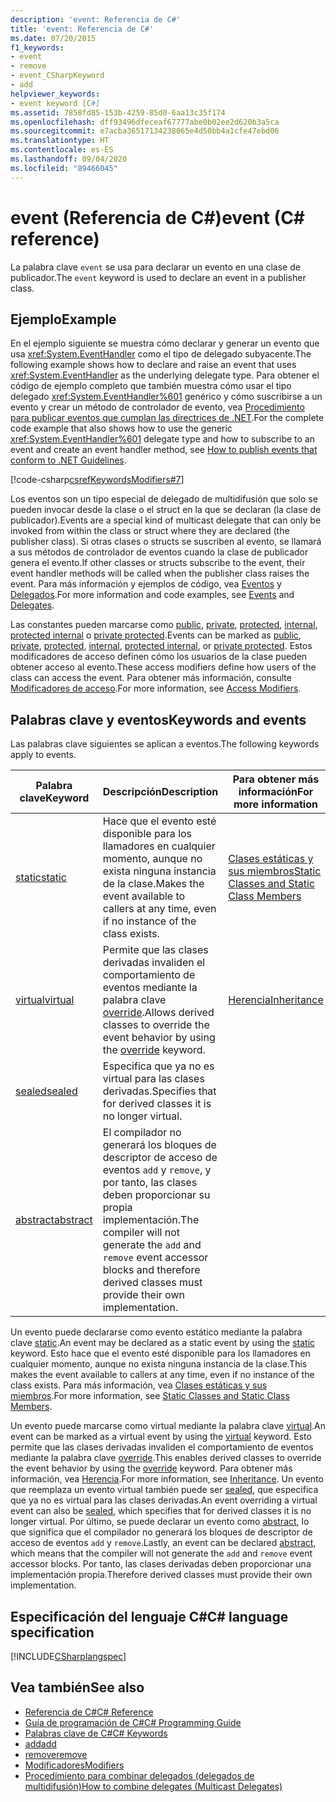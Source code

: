 ```yaml
---
description: 'event: Referencia de C#'
title: 'event: Referencia de C#'
ms.date: 07/20/2015
f1_keywords:
- event
- remove
- event_CSharpKeyword
- add
helpviewer_keywords:
- event keyword [C#]
ms.assetid: 7858fd85-153b-4259-85d0-6aa13c35f174
ms.openlocfilehash: dff93496dfeceaf67777abe0b02ee2d620b3a5ca
ms.sourcegitcommit: e7acba36517134238065e4d50bb4a1cfe47ebd06
ms.translationtype: HT
ms.contentlocale: es-ES
ms.lasthandoff: 09/04/2020
ms.locfileid: "89466045"
---
```

# <a name="event-c-reference"></a><span data-ttu-id="4015a-103">event (Referencia de C#)</span><span class="sxs-lookup"><span data-stu-id="4015a-103">event (C# reference)</span></span>

<span data-ttu-id="4015a-104">La palabra clave `event` se usa para declarar un evento en una clase de publicador.</span><span class="sxs-lookup"><span data-stu-id="4015a-104">The `event` keyword is used to declare an event in a publisher class.</span></span>

## <a name="example"></a><span data-ttu-id="4015a-105">Ejemplo</span><span class="sxs-lookup"><span data-stu-id="4015a-105">Example</span></span>

<span data-ttu-id="4015a-106">En el ejemplo siguiente se muestra cómo declarar y generar un evento que usa <xref:System.EventHandler> como el tipo de delegado subyacente.</span><span class="sxs-lookup"><span data-stu-id="4015a-106">The following example shows how to declare and raise an event that uses <xref:System.EventHandler> as the underlying delegate type.</span></span> <span data-ttu-id="4015a-107">Para obtener el código de ejemplo completo que también muestra cómo usar el tipo delegado <xref:System.EventHandler%601> genérico y cómo suscribirse a un evento y crear un método de controlador de evento, vea [Procedimiento para publicar eventos que cumplan las directrices de .NET](../../programming-guide/events/how-to-publish-events-that-conform-to-net-framework-guidelines.md).</span><span class="sxs-lookup"><span data-stu-id="4015a-107">For the complete code example that also shows how to use the generic <xref:System.EventHandler%601> delegate type and how to subscribe to an event and create an event handler method, see [How to publish events that conform to .NET Guidelines](../../programming-guide/events/how-to-publish-events-that-conform-to-net-framework-guidelines.md).</span></span>

[!code-csharp[csrefKeywordsModifiers#7](~/samples/snippets/csharp/VS_Snippets_VBCSharp/csrefKeywordsModifiers/CS/csrefKeywordsModifiers.cs#7)]

<span data-ttu-id="4015a-108">Los eventos son un tipo especial de delegado de multidifusión que solo se pueden invocar desde la clase o el struct en la que se declaran (la clase de publicador).</span><span class="sxs-lookup"><span data-stu-id="4015a-108">Events are a special kind of multicast delegate that can only be invoked from within the class or struct where they are declared (the publisher class).</span></span> <span data-ttu-id="4015a-109">Si otras clases o structs se suscriben al evento, se llamará a sus métodos de controlador de eventos cuando la clase de publicador genera el evento.</span><span class="sxs-lookup"><span data-stu-id="4015a-109">If other classes or structs subscribe to the event, their event handler methods will be called when the publisher class raises the event.</span></span> <span data-ttu-id="4015a-110">Para más información y ejemplos de código, vea [Eventos](../../programming-guide/events/index.md) y [Delegados](../../programming-guide/delegates/index.md).</span><span class="sxs-lookup"><span data-stu-id="4015a-110">For more information and code examples, see [Events](../../programming-guide/events/index.md) and [Delegates](../../programming-guide/delegates/index.md).</span></span>

<span data-ttu-id="4015a-111">Las constantes pueden marcarse como [public](./public.md), [private](./private.md), [protected](./protected.md), [internal](./internal.md), [protected internal](./protected-internal.md) o [private protected](./private-protected.md).</span><span class="sxs-lookup"><span data-stu-id="4015a-111">Events can be marked as [public](./public.md), [private](./private.md), [protected](./protected.md), [internal](./internal.md), [protected internal](./protected-internal.md), or [private protected](./private-protected.md).</span></span> <span data-ttu-id="4015a-112">Estos modificadores de acceso definen cómo los usuarios de la clase pueden obtener acceso al evento.</span><span class="sxs-lookup"><span data-stu-id="4015a-112">These access modifiers define how users of the class can access the event.</span></span> <span data-ttu-id="4015a-113">Para obtener más información, consulte [Modificadores de acceso](../../programming-guide/classes-and-structs/access-modifiers.md).</span><span class="sxs-lookup"><span data-stu-id="4015a-113">For more information, see [Access Modifiers](../../programming-guide/classes-and-structs/access-modifiers.md).</span></span>

## <a name="keywords-and-events"></a><span data-ttu-id="4015a-114">Palabras clave y eventos</span><span class="sxs-lookup"><span data-stu-id="4015a-114">Keywords and events</span></span>

<span data-ttu-id="4015a-115">Las palabras clave siguientes se aplican a eventos.</span><span class="sxs-lookup"><span data-stu-id="4015a-115">The following keywords apply to events.</span></span>

|<span data-ttu-id="4015a-116">Palabra clave</span><span class="sxs-lookup"><span data-stu-id="4015a-116">Keyword</span></span>|<span data-ttu-id="4015a-117">Descripción</span><span class="sxs-lookup"><span data-stu-id="4015a-117">Description</span></span>|<span data-ttu-id="4015a-118">Para obtener más información</span><span class="sxs-lookup"><span data-stu-id="4015a-118">For more information</span></span>|
|-------------|-----------------|--------------------------|
|[<span data-ttu-id="4015a-119">static</span><span class="sxs-lookup"><span data-stu-id="4015a-119">static</span></span>](./static.md)|<span data-ttu-id="4015a-120">Hace que el evento esté disponible para los llamadores en cualquier momento, aunque no exista ninguna instancia de la clase.</span><span class="sxs-lookup"><span data-stu-id="4015a-120">Makes the event available to callers at any time, even if no instance of the class exists.</span></span>|[<span data-ttu-id="4015a-121">Clases estáticas y sus miembros</span><span class="sxs-lookup"><span data-stu-id="4015a-121">Static Classes and Static Class Members</span></span>](../../programming-guide/classes-and-structs/static-classes-and-static-class-members.md)|
|[<span data-ttu-id="4015a-122">virtual</span><span class="sxs-lookup"><span data-stu-id="4015a-122">virtual</span></span>](./virtual.md)|<span data-ttu-id="4015a-123">Permite que las clases derivadas invaliden el comportamiento de eventos mediante la palabra clave [override](./override.md).</span><span class="sxs-lookup"><span data-stu-id="4015a-123">Allows derived classes to override the event behavior by using the [override](./override.md) keyword.</span></span>|[<span data-ttu-id="4015a-124">Herencia</span><span class="sxs-lookup"><span data-stu-id="4015a-124">Inheritance</span></span>](../../programming-guide/classes-and-structs/inheritance.md)|
|[<span data-ttu-id="4015a-125">sealed</span><span class="sxs-lookup"><span data-stu-id="4015a-125">sealed</span></span>](./sealed.md)|<span data-ttu-id="4015a-126">Especifica que ya no es virtual para las clases derivadas.</span><span class="sxs-lookup"><span data-stu-id="4015a-126">Specifies that for derived classes it is no longer virtual.</span></span>||
|[<span data-ttu-id="4015a-127">abstract</span><span class="sxs-lookup"><span data-stu-id="4015a-127">abstract</span></span>](./abstract.md)|<span data-ttu-id="4015a-128">El compilador no generará los bloques de descriptor de acceso de eventos `add` y `remove`, y por tanto, las clases deben proporcionar su propia implementación.</span><span class="sxs-lookup"><span data-stu-id="4015a-128">The compiler will not generate the `add` and `remove` event accessor blocks and therefore derived classes must provide their own implementation.</span></span>||

<span data-ttu-id="4015a-129">Un evento puede declararse como evento estático mediante la palabra clave [static](./static.md).</span><span class="sxs-lookup"><span data-stu-id="4015a-129">An event may be declared as a static event by using the [static](./static.md) keyword.</span></span> <span data-ttu-id="4015a-130">Esto hace que el evento esté disponible para los llamadores en cualquier momento, aunque no exista ninguna instancia de la clase.</span><span class="sxs-lookup"><span data-stu-id="4015a-130">This makes the event available to callers at any time, even if no instance of the class exists.</span></span> <span data-ttu-id="4015a-131">Para más información, vea [Clases estáticas y sus miembros](../../programming-guide/classes-and-structs/static-classes-and-static-class-members.md).</span><span class="sxs-lookup"><span data-stu-id="4015a-131">For more information, see [Static Classes and Static Class Members](../../programming-guide/classes-and-structs/static-classes-and-static-class-members.md).</span></span>

<span data-ttu-id="4015a-132">Un evento puede marcarse como virtual mediante la palabra clave [virtual](./virtual.md).</span><span class="sxs-lookup"><span data-stu-id="4015a-132">An event can be marked as a virtual event by using the [virtual](./virtual.md) keyword.</span></span> <span data-ttu-id="4015a-133">Esto permite que las clases derivadas invaliden el comportamiento de eventos mediante la palabra clave [override](./override.md).</span><span class="sxs-lookup"><span data-stu-id="4015a-133">This enables derived classes to override the event behavior by using the [override](./override.md) keyword.</span></span> <span data-ttu-id="4015a-134">Para obtener más información, vea [Herencia](../../programming-guide/classes-and-structs/inheritance.md).</span><span class="sxs-lookup"><span data-stu-id="4015a-134">For more information, see [Inheritance](../../programming-guide/classes-and-structs/inheritance.md).</span></span> <span data-ttu-id="4015a-135">Un evento que reemplaza un evento virtual también puede ser [sealed](./sealed.md), que especifica que ya no es virtual para las clases derivadas.</span><span class="sxs-lookup"><span data-stu-id="4015a-135">An event overriding a virtual event can also be [sealed](./sealed.md), which specifies that for derived classes it is no longer virtual.</span></span> <span data-ttu-id="4015a-136">Por último, se puede declarar un evento como [abstract](./abstract.md), lo que significa que el compilador no generará los bloques de descriptor de acceso de eventos `add` y `remove`.</span><span class="sxs-lookup"><span data-stu-id="4015a-136">Lastly, an event can be declared [abstract](./abstract.md), which means that the compiler will not generate the `add` and `remove` event accessor blocks.</span></span> <span data-ttu-id="4015a-137">Por tanto, las clases derivadas deben proporcionar una implementación propia.</span><span class="sxs-lookup"><span data-stu-id="4015a-137">Therefore derived classes must provide their own implementation.</span></span>

## <a name="c-language-specification"></a><span data-ttu-id="4015a-138">Especificación del lenguaje C#</span><span class="sxs-lookup"><span data-stu-id="4015a-138">C# language specification</span></span>

[!INCLUDE[CSharplangspec](~/includes/csharplangspec-md.md)]

## <a name="see-also"></a><span data-ttu-id="4015a-139">Vea también</span><span class="sxs-lookup"><span data-stu-id="4015a-139">See also</span></span>

- [<span data-ttu-id="4015a-140">Referencia de C#</span><span class="sxs-lookup"><span data-stu-id="4015a-140">C# Reference</span></span>](../index.md)
- [<span data-ttu-id="4015a-141">Guía de programación de C#</span><span class="sxs-lookup"><span data-stu-id="4015a-141">C# Programming Guide</span></span>](../../programming-guide/index.md)
- [<span data-ttu-id="4015a-142">Palabras clave de C#</span><span class="sxs-lookup"><span data-stu-id="4015a-142">C# Keywords</span></span>](./index.md)
- [<span data-ttu-id="4015a-143">add</span><span class="sxs-lookup"><span data-stu-id="4015a-143">add</span></span>](./add.md)
- [<span data-ttu-id="4015a-144">remove</span><span class="sxs-lookup"><span data-stu-id="4015a-144">remove</span></span>](./remove.md)
- [<span data-ttu-id="4015a-145">Modificadores</span><span class="sxs-lookup"><span data-stu-id="4015a-145">Modifiers</span></span>](index.md)
- [<span data-ttu-id="4015a-146">Procedimiento para combinar delegados (delegados de multidifusión)</span><span class="sxs-lookup"><span data-stu-id="4015a-146">How to combine delegates (Multicast Delegates)</span></span>](../../programming-guide/delegates/how-to-combine-delegates-multicast-delegates.md)
